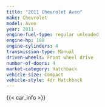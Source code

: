 ```yaml
---
title: "2011 Chevrolet Aveo"
make: Chevrolet
model: Aveo
year: 2011
engine-fuel-type: regular unleaded
engine-hp: 108
engine-cylinders: 4
transmission-type: Manual
driven-wheels: Front wheel drive
number-of-doors: 4
market-category: Hatchback
vehicle-size: Compact
vehicle-style: 4dr Hatchback
---
```


{{< car_info >}}
